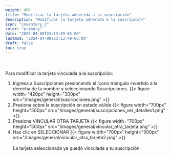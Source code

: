 ```yaml
---
weight: 450
title: "Modificar la tarjeta adherida a la suscripción"
description: "Modificar la tarjeta adherida a la suscripción"
icon: "inventory_2"
color: "primary"
date: "2024-04-08T23:13:49-05:00"
lastmod: "2024-04-08T23:13:49-05:00"
draft: false
toc: true
---
```

<br></br>
Para modificar la tarjeta vinculada a la suscripción:
1. Ingresa a Suscripciones presionando el ícono triángulo invertido a la derecha de tu nombre y seleccionando Suscripciones.
{{< figure width="420px" height="300px" src="/images/general/suscripciones.png" >}} 
2. Presiona sobre la suscripción en estado válida 
{{< figure width="700px" height="500px" src="/images/general/suscripciones_ver_detalles1.png" >}} 
3. Presiona VINCULAR OTRA TARJETA
{{< figure width="700px" height="500px" src="/images/general/vincular_otra_tarjeta.png" >}}
4. Haz clic en SELECCIONAR
{{< figure width="700px" height="500px" src="/images/general/vincular_otra_tarjeta2.png" >}}
<br></br>
La tarjeta seleccionada ya quedó vinculada a tu suscripción.
